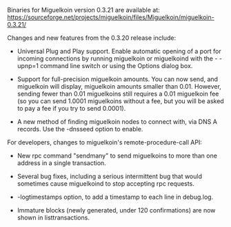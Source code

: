 Binaries for Miguelkoin version 0.3.21 are available at:
  https://sourceforge.net/projects/miguelkoin/files/Miguelkoin/miguelkoin-0.3.21/

Changes and new features from the 0.3.20 release include:

* Universal Plug and Play support.  Enable automatic opening of a port for incoming connections by running miguelkoin or miguelkoind with the - -upnp=1 command line switch or using the Options dialog box.

* Support for full-precision miguelkoin amounts.  You can now send, and miguelkoin will display, miguelkoin amounts smaller than 0.01.  However, sending fewer than 0.01 miguelkoins still requires a 0.01 miguelkoin fee (so you can send 1.0001 miguelkoins without a fee, but you will be asked to pay a fee if you try to send 0.0001).

* A new method of finding miguelkoin nodes to connect with, via DNS A records. Use the -dnsseed option to enable.

For developers, changes to miguelkoin's remote-procedure-call API:

* New rpc command "sendmany" to send miguelkoins to more than one address in a single transaction.

* Several bug fixes, including a serious intermittent bug that would sometimes cause miguelkoind to stop accepting rpc requests. 

* -logtimestamps option, to add a timestamp to each line in debug.log.

* Immature blocks (newly generated, under 120 confirmations) are now shown in listtransactions.
